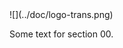 
<span class="center">
![](../doc/logo-trans.png)
</span>

Some text for section 00.

<div style="page-break-after: always; visibility: hidden"></div>
